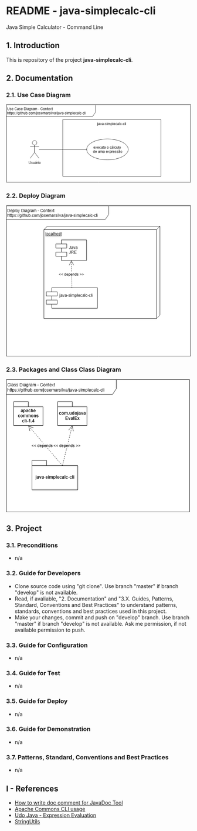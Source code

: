 # README - java-simplecalc-cli
Java Simple Calculator - Command Line

## 1. Introduction ##

This is repository of the project **java-simplecalc-cli**.

## 2. Documentation ###

### 2.1. Use Case Diagram ###

![UseCaseDiagram-Context.png](./doc/UseCaseDiagram-Context.png) 


### 2.2. Deploy Diagram ###

![DeployDiagram-Context.png](./doc/DeployDiagram-Context.png) 


### 2.3. Packages and Class Class Diagram ###

![ClassDiagram-Context.png](./doc/ClassDiagram-Context.png) 


## 3. Project ##

### 3.1. Preconditions ###

* n/a


### 3.2. Guide for Developers ###

* Clone source code using "git clone". Use branch "master" if branch "develop" is not available.
* Read, if avaliable, "2. Documentation"  and "3.X. Guides, Patterns, Standard, Conventions and Best Practices" to understand patterns, standards, conventions and best practices used in this project.
* Make your changes, commit and push on "develop" branch. Use branch "master" if branch "develop" is not available. Ask me permission, if not available permission to push.


### 3.3. Guide for Configuration ###

* n/a


### 3.4. Guide for Test ###

* n/a


### 3.5. Guide for Deploy ###

* n/a


### 3.6. Guide for Demonstration ###

* n/a


### 3.7. Patterns, Standard, Conventions and Best Practices ###

* n/a


## I - References ##

* [How to write doc comment for JavaDoc Tool](https://www.oracle.com/technetwork/articles/javase/index-137868.html)
* [Apache Commons CLI usage](https://commons.apache.org/proper/commons-cli/usage.html)
* [Udo Java - Expression Evaluation](https://udojava.com/2012/12/16/java-expression-parser-evaluator/)
* [StringUtils](https://commons.apache.org/proper/commons-lang/apidocs/org/apache/commons/lang3/StringUtils.html)